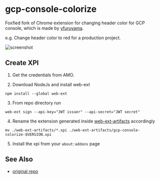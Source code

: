 gcp-console-colorize
===

Foxfied fork of Chrome extension for changing header color for GCP console, which is made by [yfuruyama](https://github.com/yfuruyama).

e.g. Change header color to red for a production project.

![screenshot](./image/gcp-console-colorize.png)

## Create XPI

1. Get the credentials from AMO.

2. Download NodeJs and install web-ext

```
npm install --global web-ext
```

3. From repo directory run

```
web-ext sign --api-key="JWT issuer" --api-secret="JWT secret"
```

4. Rename the extension generated inside [web-ext-artifacts](./web-ext-artifacts/) accordingly

```
mv ./web-ext-artifacts/*.xpi ./web-ext-artifacts/gcp-console-colorize-$VERSION.xpi
```

5. Install the xpi from your `about:addons` page

## See Also

* [original repo](https://github.com/yfuruyama/gcp-console-colorize)
